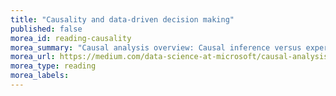 ```yaml
---
title: "Causality and data-driven decision making"
published: false
morea_id: reading-causality
morea_summary: "Causal analysis overview: Causal inference versus experimentation versus causal discovery"
morea_url: https://medium.com/data-science-at-microsoft/causal-analysis-overview-causal-inference-versus-experimentation-versus-causal-discovery-d7c4ca99e3e4
morea_type: reading
morea_labels:
---
```

